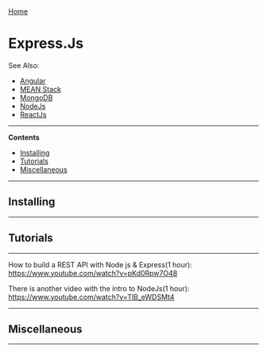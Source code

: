 [Home](Readme.md)
# Express.Js

See Also:

  - [Angular](Angular.md)
  - [MEAN Stack](MEANStack.md)
  - [MongoDB](MongoDB.md)
  - [NodeJs](NodeJs.md)
  - [ReactJs](ReactJs.md)

---

**Contents**

- [Installing](ExpressJs.md#installing)
- [Tutorials](ExpressJs#tutorials)
- [Miscellaneous](ExpressJs#miscellaneous)

---

## Installing 

---

## Tutorials

---

How to build a REST API with Node js & Express(1 hour):
https://www.youtube.com/watch?v=pKd0Rpw7O48

There is another video with the intro
to NodeJs(1 hour):
https://www.youtube.com/watch?v=TlB_eWDSMt4


---

## Miscellaneous

---

